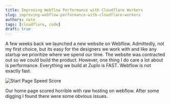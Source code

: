 ```yaml
---
title: Improving Webflow Performance with Cloudflare Workers
slug: improving-webflow-performance-with-cloudflare-workers
authors: nate
tags: [cloudflare, code]
draft: true
---
```


A few weeks back we launched a new website on Webflow. Admittedly, not my first
choice, but its easy for the designers we work with and like any startup we
prioritize where we spend our time. The website was contracted out so we could
build the product. However, one thing I do care a lot about is performance.
Everything we build at Zuplo is FAST. Webflow is not exactly fast.

![Start Page Speed Score](./speed-start.png)

Our home page scored horrible with raw hosting on webflow. After some digging I
found there were some obvious issues.
